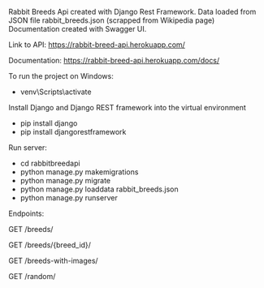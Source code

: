 Rabbit Breeds Api created with Django Rest Framework.
Data loaded from JSON file rabbit_breeds.json (scrapped from Wikipedia page)
Documentation created with Swagger UI.

Link to API:  https://rabbit-breed-api.herokuapp.com/

Documentation: https://rabbit-breed-api.herokuapp.com/docs/

To run the project on Windows:
- venv\Scripts\activate

Install Django and Django REST framework into the virtual environment
- pip install django
- pip install djangorestframework

Run server:
- cd rabbitbreedapi
- python manage.py makemigrations
- python manage.py migrate
- python manage.py loaddata rabbit_breeds.json
- python manage.py runserver

Endpoints:

GET /breeds​/

GET /breeds​/{breed_id}​/

GET /breeds-with-images​/

GET /random​/



